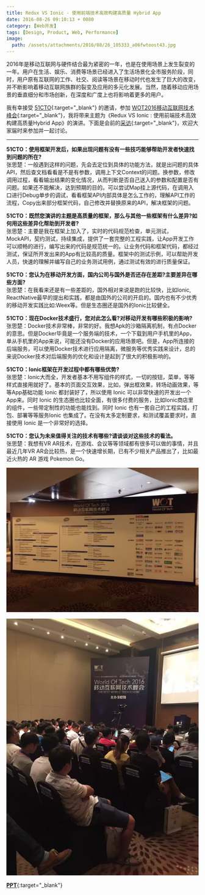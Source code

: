 ```yaml
---
title: Redux VS Ionic - 使用前端技术高效构建高质量 Hybrid App
date: 2016-08-26 09:10:13 + 0080
category: [Web开发]
tags: [Design, Product, Web, Performance]
image:
  path: /assets/attachments/2016/08/26_105333_a06fwtoost43.jpg
---
```


2016年是移动互联网与硬件结合最为紧密的一年，也是在使用场景上发生裂变的一年。用户在生活、娱乐、消费等场景已经进入了生活场景化全市服务阶段，同时，用户原有互联网的工作、社交、阅读等场景在移动时代也发生了巨大的改变，并不断影响着移动互联网族群的裂变及应用的多元化发展。当然，随着移动应用场景的垂直细分和市场创新，在深度和广度上也将影响着更多的用户。

我有幸接受 [51CTO](https://server.51cto.com/){:target="_blank"} 的邀请，参加 [WOT2016移动互联网技术峰会](https://wot.51cto.com/2016mobile/){:target="_blank"}，我将带来主题为《Redux VS Ionic : 使用前端技术高效构建高质量Hybrid App》的演讲。下面是会前的[采访](https://server.51cto.com/article/516250.html){:target="_blank"}，欢迎大家届时来参加并一起讨论。

---

**51CTO：使用框架开发后，如果出现问题有没有一些技巧能够帮助开发者快速找到问题的所在?**       
张思楚：一般遇到这样的问题，先会去定位到具体的功能方法，就是出问题的具体API，然后查文档看看是不是有参数，调用上下文Context的问题。换参数，修改调用过程，看看输出结果的变化情况，从而判断是否自己送入的参数和配置是否有问题。如果还不能解决，达到预期的目的。可以尝试Map挂上源代码，在调用入口进行Debug单步的调试，看看框架API内部具体是怎么工作的，理解API工作的流程，Copy出来部分框架代码，自己修改并替换原来的API，解决框架的问题。


**51CTO：既然您演讲的主题是高质量的框架，那么与其他一些框架有什么差异?如何用这些差异化帮助到开发者?**       
张思楚：主要是我在框架上加入了，实时的代码规范检查，单元测试，MockAPI，契约测试，持续集成，提供了一套完整的工程实践，让App开发工作可以顺畅的进行，编写出来的代码是规范统一的。让业务代码和框架代码，都经过测试，保证所开发出来的App有比较高的质量。框架中的测试示例，可以帮助开发人员，快速的理解并编写自己的业务测试用例，通过测试有效的进行质量保证。

**51CTO：您认为在移动开发方面，国内公司与国外是否还存在差距?主要差异在哪些方面?**       
张思楚：在我看来还是有一些差距的，国外相对来说是跑的比较快，比如Ionic, ReactNative最早的提出和实践，都是由国外的公司的开启的。国内也有不少优秀的移动开发实践比如:Weex等。但是生态圈还是国外的Ionic比较健全。

**51CTO：现在Docker技术盛行，您对此怎么看?对移动开发有哪些积极的影响?**       
张思楚：Docker技术非常棒，非常的好。我想Apk的沙箱隔离机制，有点Docker的意思。但是Docker毕竟是一个服务端的技术，一个下载到用户手机里的App，单从手机里的App来说，可能还没有Docker的应用场景吧。但是，App所连接的后端服务，可以使用Docker技术进行应用隔离，微服务等优秀实践来设计，总的来说Docker技术对后端服务的优化和设计是起到了很大的积极影响的。

**51CTO：Ionic框架在开发过程中都有哪些优势?**       
张思楚：Ionic大而全，开发者基本不用写组件的样式，一切的按钮，菜单，等等样式直接用就好了。基本的页面交互效果，比如，弹出框效果，转场动画效果，等等App基础功能 Ionic 都封装好了，所以使用 Ionic 可以非常快速的开发出一个App来。同时 Ionic 的生态圈也比较全面，有很多付费的服务，比如Ionic商店里的组件，一些带定制性的功能也能找到。同时 Ionic 也有一套自己的工程实践，打包、部署等等服务Ionic 也集成了。在没有太多定制要求，和测试覆盖要求时，直接使用 Ionic 是一个非常好的选择。

**51CTO：您认为未来值得关注的技术有哪些?请谈谈对这些技术的看法。**       
张思楚：我想有VR AR技术，在游戏、会议等等领域都有很多可以做的事情，并且最近几年VR AR会比较热，是一个快速增长期，已有不少相关产品推出了，比如最近火热的 AR 游戏 Pokemon Go。

![会场实况](/assets/attachments/2016/08/26_114055_919720111379.jpg)

![会场实况](/assets/attachments/2016/08/26_112808_1694wei54602.jpg)

[**PPT**](/assets/attachments/2016/08/26_091247_bf510toapp02.pdf){:target="_blank"}

